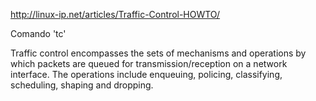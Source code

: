 http://linux-ip.net/articles/Traffic-Control-HOWTO/

Comando 'tc'

Traffic control encompasses the sets of mechanisms and operations by which packets are queued for transmission/reception on a network interface. The operations include enqueuing, policing, classifying, scheduling, shaping and dropping. 
